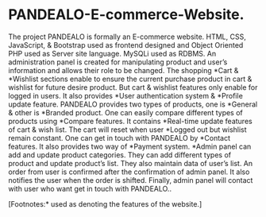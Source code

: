 # PANDEALO-E-commerce-Website.
The project PANDEALO is formally an E-commerce website. HTML, CSS, JavaScript, & Bootstrap used as frontend designed and Object Oriented PHP used as Server site language. MySQLi used as RDBMS.
 An administration panel is created for manipulating product and user’s information and allows their role to be changed. The shopping *Cart & *Wishlist sections enable to ensure the current purchase product in cart & wishlist for future desire product. But cart & wishlist features only enable for logged in users. It also provides *User authentication system & *Profile update feature.  PANDEALO provides two types of products, one is *General & other is *Branded product. One can easily compare different types of products using *Compare features. It contains *Real-time update features of cart & wish list. The cart will reset when user *Logged out but wishlist remain constant. One can get in touch with PANDEALO by *Contact features. It also provides two way of *Payment system.
*Admin panel can add and update product categories. They can add different types of product and update product’s list. They also maintain data of user’s list. An order from user is confirmed after the confirmation of admin panel. It also notifies the user when the order is shifted. Finally, admin panel will contact with user who want get in touch with PANDEALO..

[Footnotes:* used as denoting the features of the website.]
